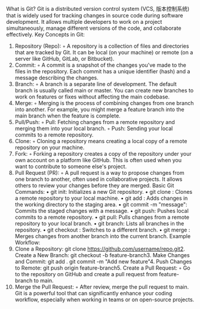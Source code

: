 What is Git?
Git is a distributed version control system (VCS, 版本控制系统) that is widely used for tracking changes in source code during software development. It allows multiple developers to work on a project simultaneously, manage different versions of the code, and collaborate effectively.
Key Concepts in Git:
1. Repository (Repo):
    ◦ A repository is a collection of files and directories that are tracked by Git. It can be local (on your machine) or remote (on a server like GitHub, GitLab, or Bitbucket).
2. Commit:
    ◦ A commit is a snapshot of the changes you've made to the files in the repository. Each commit has a unique identifier (hash) and a message describing the changes.
3. Branch:
    ◦ A branch is a separate line of development. The default branch is usually called main or master. You can create new branches to work on features or fixes without affecting the main codebase.
4. Merge:
    ◦ Merging is the process of combining changes from one branch into another. For example, you might merge a feature branch into the main branch when the feature is complete.
5. Pull/Push:
    ◦ Pull: Fetching changes from a remote repository and merging them into your local branch.
    ◦ Push: Sending your local commits to a remote repository.
6. Clone:
    ◦ Cloning a repository means creating a local copy of a remote repository on your machine.
7. Fork:
    ◦ Forking a repository creates a copy of the repository under your own account on a platform like GitHub. This is often used when you want to contribute to someone else's project.
8. Pull Request (PR):
    ◦ A pull request is a way to propose changes from one branch to another, often used in collaborative projects. It allows others to review your changes before they are merged.
Basic Git Commands:
• git init: Initializes a new Git repository.
• git clone <repo-url>: Clones a remote repository to your local machine.
• git add <file>: Adds changes in the working directory to the staging area.
• git commit -m "message": Commits the staged changes with a message.
• git push: Pushes local commits to a remote repository.
• git pull: Pulls changes from a remote repository to your local branch.
• git branch: Lists all branches in the repository.
• git checkout <branch-name>: Switches to a different branch.
• git merge <branch-name>: Merges changes from another branch into the current branch.
Example Workflow:
1. Clone a Repository:
git clone https://github.com/username/repo.git2. Create a New Branch:
git checkout -b feature-branch3. Make Changes and Commit:
git add .
git commit -m "Add new feature"4. Push Changes to Remote:
git push origin feature-branch5. Create a Pull Request:
    ◦ Go to the repository on GitHub and create a pull request from feature-branch to main.
6. Merge the Pull Request:
    ◦ After review, merge the pull request to main.
Git is a powerful tool that can significantly enhance your coding workflow, especially when working in teams or on open-source projects.